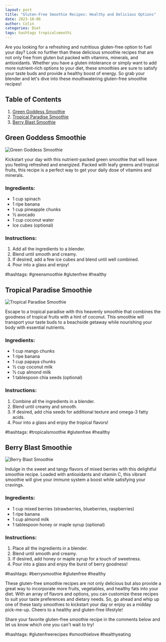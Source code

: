 ```yaml
---
layout: post
title: "Gluten-Free Smoothie Recipes: Healthy and Delicious Options"
date: 2023-10-06
author: Colin
categories: Diet
tags: hashtags tropicalsmoothi
---
```


Are you looking for a refreshing and nutritious gluten-free option to fuel your day? Look no further than these delicious smoothie recipes that are not only free from gluten but packed with vitamins, minerals, and antioxidants. Whether you have a gluten intolerance or simply want to add more nutrient-rich options to your diet, these smoothies are sure to satisfy your taste buds and provide a healthy boost of energy. So grab your blender and let's dive into these mouthwatering gluten-free smoothie recipes!

## Table of Contents
1. [Green Goddess Smoothie](#green-goddess-smoothie)
2. [Tropical Paradise Smoothie](#tropical-paradise-smoothie)
3. [Berry Blast Smoothie](#berry-blast-smoothie)

## Green Goddess Smoothie
![Green Goddess Smoothie](https://source.unsplash.com/1600x900/?smoothie)

Kickstart your day with this nutrient-packed green smoothie that will leave you feeling refreshed and energized. Packed with leafy greens and tropical fruits, this recipe is a perfect way to get your daily dose of vitamins and minerals.

### Ingredients:
- 1 cup spinach
- 1 ripe banana
- 1 cup pineapple chunks
- ½ avocado
- 1 cup coconut water
- Ice cubes (optional)

### Instructions:
1. Add all the ingredients to a blender.
2. Blend until smooth and creamy.
3. If desired, add a few ice cubes and blend until well combined.
4. Pour into a glass and enjoy!

#hashtags: #greensmoothie #glutenfree #healthy

## Tropical Paradise Smoothie
![Tropical Paradise Smoothie](https://source.unsplash.com/1600x900/?tropical)

Escape to a tropical paradise with this heavenly smoothie that combines the goodness of tropical fruits with a hint of coconut. This smoothie will transport your taste buds to a beachside getaway while nourishing your body with essential nutrients.

### Ingredients:
- 1 cup mango chunks
- 1 ripe banana
- 1 cup papaya chunks
- ½ cup coconut milk
- ½ cup almond milk
- 1 tablespoon chia seeds (optional)

### Instructions:
1. Combine all the ingredients in a blender.
2. Blend until creamy and smooth.
3. If desired, add chia seeds for additional texture and omega-3 fatty acids.
4. Pour into a glass and enjoy the tropical flavors!

#hashtags: #tropicalsmoothie #glutenfree #healthy

## Berry Blast Smoothie
![Berry Blast Smoothie](https://source.unsplash.com/1600x900/?berries)

Indulge in the sweet and tangy flavors of mixed berries with this delightful smoothie recipe. Loaded with antioxidants and vitamin C, this vibrant smoothie will give your immune system a boost while satisfying your cravings.

### Ingredients:
- 1 cup mixed berries (strawberries, blueberries, raspberries)
- 1 ripe banana
- 1 cup almond milk
- 1 tablespoon honey or maple syrup (optional)

### Instructions:
1. Place all the ingredients in a blender.
2. Blend until smooth and creamy.
3. If desired, add honey or maple syrup for a touch of sweetness.
4. Pour into a glass and enjoy the burst of berry goodness!

#hashtags: #berrysmoothie #glutenfree #healthy

These gluten-free smoothie recipes are not only delicious but also provide a great way to incorporate more fruits, vegetables, and healthy fats into your diet. With an array of flavors and options, you can customize these recipes to suit your taste preferences and dietary needs. So, go ahead and whip up one of these tasty smoothies to kickstart your day or enjoy as a midday pick-me-up. Cheers to a healthy and gluten-free lifestyle!

Share your favorite gluten-free smoothie recipe in the comments below and let us know which one you can't wait to try!

#hashtags: #glutenfreerecipes #smoothielove #healthyeating